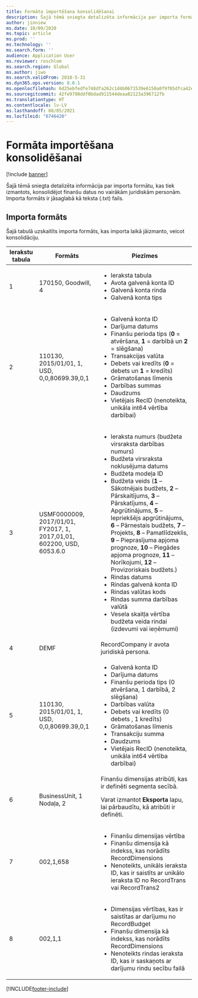 ```yaml
---
title: Formāta importēšana konsolidēšanai
description: Šajā tēmā sniegta detalizēta informācija par importa formātu, kas tiek izmantots, konsolidējot finanšu datus no vairākām juridiskām personām.
author: jinniew
ms.date: 10/09/2020
ms.topic: article
ms.prod: ''
ms.technology: ''
ms.search.form: ''
audience: Application User
ms.reviewer: roschlom
ms.search.region: Global
ms.author: jiwo
ms.search.validFrom: 2018-5-31
ms.dyn365.ops.version: 8.0.1
ms.openlocfilehash: 6d25ebfedfe748dfa262c1d4b0671539e6150a0f9f05dfca42e87f23486fbb19
ms.sourcegitcommit: 42fe9790ddf0bdad911544deaa82123a396712fb
ms.translationtype: HT
ms.contentlocale: lv-LV
ms.lasthandoff: 08/05/2021
ms.locfileid: "6746420"
---
```

# <a name="import-format-for-consolidation"></a>Formāta importēšana konsolidēšanai

[!include [banner](../includes/banner.md)]

Šajā tēmā sniegta detalizēta informācija par importa formātu, kas tiek izmantots, konsolidējot finanšu datus no vairākām juridiskām personām. Importa formāts ir jāsaglabā kā teksta (.txt) fails.

## <a name="import-format"></a>Importa formāts

Šajā tabulā uzskaitīts importa formāts, kas importa laikā jāizmanto, veicot konsolidāciju.

| Ierakstu tabula | Formāts | Piezīmes |
|--------------|---------|-------|
| 1            | 170150, Goodwill, 4 | <ul><li>Ieraksta tabula</li><li>Avota galvenā konta ID</li><li>Galvenā konta rinda</li><li>Galvenā konta tips</li></ul> |
| 2            | 110130, 2015/01/01, 1, USD, 0,0,80699.39,0,1 | <ul><li>Galvenā konta ID</li><li>Darījuma datums</li><li>Finanšu perioda tips (**0** = atvēršana, **1** = darbībā un **2** = slēgšana)</li><li>Transakcijas valūta</li><li>Debets vai kredīts (**0** = debets un **1** = kredīts)</li><li>Grāmatošanas līmenis</li><li>Darbības summas</li><li>Daudzums</li><li>Vietējais RecID (nenoteikta, unikāla int64 vērtība darbībai)</li></ul> |
| 3            | USMF0000009, 2017/01/01, FY2017, 1, 2017,01,01, 602200, USD, 6053.6.0 | <ul><li>Ieraksta numurs (budžeta virsraksta darbības numurs)</li><li>Budžeta virsraksta noklusējuma datums</li><li>Budžeta modeļa ID</li><li>Budžeta veids (**1** – Sākotnējais budžets, **2** – Pārskaitījums, **3** – Pārskatījums, **4** – Apgrūtinājums, **5** – Iepriekšējs apgrūtinājums, **6** – Pārnestais budžets, **7** – Projekts, **8** – Pamatlīdzeklis, **9** – Pieprasījuma apjoma prognoze, **10** – Piegādes apjoma prognoze, **11** – Norīkojumi, **12** – Provizoriskais budžets.)</li><li>Rindas datums</li><li>Rindas galvenā konta ID</li><li>Rindas valūtas kods</li><li>Rindas summa darbības valūtā</li><li>Vesela skaitļa vērtība budžeta veida rindai (izdevumi vai ieņēmumi)</li></ul> |
| 4            | DEMF | RecordCompany ir avota juridiskā persona. |
| 5            | 110130, 2015/01/01, 1, USD, 0,0,80699.39,0,1 | <ul><li>Galvenā konta ID</li><li>Darījuma datums</li><li>Finanšu perioda tips (0 atvēršana, 1 darbībā, 2 slēgšana)</li><li>Darbības valūta</li><li>Debets vai kredīts (0 debets , 1 kredīts)</li><li>Grāmatošanas līmenis</li><li>Transakciju summa</li><li>Daudzums</li><li>Vietējais RecID (nenoteikta, unikāla int64 vērtība darbībai)</li></ul>  |
| 6            | BusinessUnit, 1 Nodaļa, 2 | Finanšu dimensijas atribūti, kas ir definēti segmenta secībā.<p>Varat izmantot **Eksporta** lapu, lai pārbaudītu, kā atribūti ir definēti.</p> |
| 7            | 002,1,658 | <ul><li>Finanšu dimensijas vērtība</li><li>Finanšu dimensija kā indekss, kas norādīts RecordDimensions</li><li>Nenoteikts, unikāls ieraksta ID, kas ir saistīts ar unikālo ieraksta ID no RecordTrans vai RecordTrans2</li></ul> |
| 8            | 002,1,1 | <ul><li>Dimensijas vērtības, kas ir saistītas ar darījumu no RecordBudget</li><li>Finanšu dimensija kā indekss, kas norādīts RecordDimensions</li><li>Nenoteikts rindas ieraksta ID, kas ir saskaņots ar darījumu rindu secību failā</li></ul> |


[!INCLUDE[footer-include](../../includes/footer-banner.md)]
